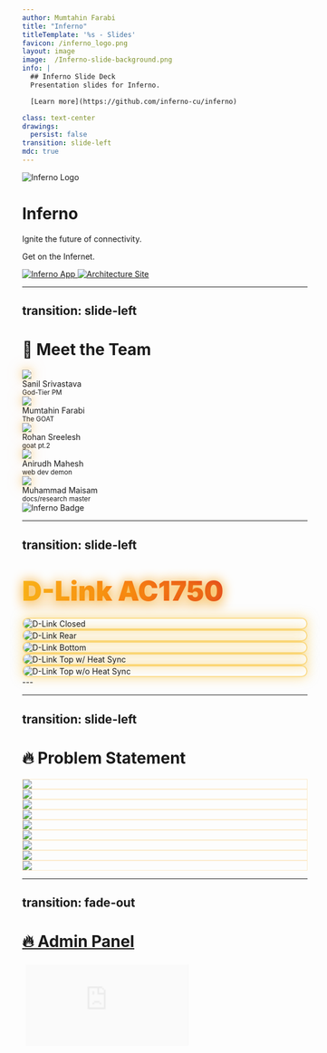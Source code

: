 ```yaml
---
author: Mumtahin Farabi
title: "Inferno"
titleTemplate: '%s - Slides'
favicon: /inferno_logo.png
layout: image
image:  /Inferno-slide-background.png
info: |
  ## Inferno Slide Deck
  Presentation slides for Inferno.

  [Learn more](https://github.com/inferno-cu/inferno)

class: text-center
drawings:
  persist: false
transition: slide-left
mdc: true
---
```


<div class="bg-stone-900 bg-opacity-80 rounded-xl px-1 py-10">
<div class="relative h-full flex flex-col items-center justify-center space-y-5">

  <img 
    src="/inferno_logo.png" 
    alt="Inferno Logo" 
    class="w-50 h-50 animate-fade-down animate-delay-100 drop-shadow-[0_0_20px_#f59e0b]" 
  />

  <h1 class="text-7xl font-extrabold text-amber-500 tracking-widest animate-fade-up animate-delay-300 drop-shadow-[0_0_20px_#f59e0b]">
    Inferno
  </h1>

  <p class="text-2xl text-zinc-100">
    Ignite the future of connectivity.
  </p>

  <p class="text-xl text-amber-300 italic animate-fade-in animate-delay-900">
    Get on the <span class="font-semibold text-amber-400 glow">Infernet</span>.
  </p>

  <div class="absolute flex space-x-2 bottom-6 right-8 animate-fade-in animate-delay-[1200ms]">
    <a 
      href="https://infernet.work" 
      target="_blank" 
      class="flex items-center space-x-2 px-5 py-2.5 rounded-xl bg-amber-600 text-white text-sm font-semibold shadow-xl hover:shadow-2xl hover:bg-amber-500 transition-transform hover:scale-105"
    >
      <img 
        src="/inferno_logo.png" 
        alt="Inferno App" 
        class="w-5 h-5"
      />
    </a>
    <a 
      href="https://docs.infernet.work" 
      target="_blank" 
      class="flex items-center space-x-2 px-5 py-2.5 rounded-xl bg-amber-600 text-white text-sm font-semibold shadow-xl hover:shadow-2xl hover:bg-amber-500 transition-transform hover:scale-105"
    >
    <!-- <twemoji-open-book /> -->
    </a>
    <a 
      href="https://arch.infernet.work" 
      target="_blank" 
      class="flex items-center space-x-2 px-5 py-2.5 rounded-xl bg-amber-600 text-white text-sm font-semibold shadow-xl hover:shadow-2xl hover:bg-amber-500 transition-transform hover:scale-105"
    >
      <img 
        src="https://avatars.githubusercontent.com/u/128791862?s=200&v=4" 
        alt="Architecture Site" 
        class="w-5 h-5"
      />
    </a>
    <a 
      href="https://github.com/inferno-cu/inferno" 
      target="_blank" 
      class="flex items-center space-x-2 px-5 py-2.5 rounded-xl bg-amber-600 text-white text-sm font-semibold shadow-xl hover:shadow-2xl hover:bg-amber-500 transition-transform hover:scale-105"
    >
    <!-- <logos-github-icon /> -->
    </a>
  </div>
</div>
</div>

---
transition: slide-left
---

<style>
@keyframes glowPulse {
  0%, 100% { box-shadow: 0 0 15px #f59e0b66, 0 0 30px #f59e0b44; }
  50% { box-shadow: 0 0 35px #fbbf24aa, 0 0 60px #f59e0b88; }
}
.glow-ring {
  animation: glowPulse 2s infinite ease-in-out;
}

@keyframes drift {
  0%, 100% { transform: translateY(0); }
  50% { transform: translateY(-8px); }
}
.float-fire {
  animation: 4s ease-in-out infinite;
}

.card-hover-1:hover { transform: scale(1.08); transition: transform 0.3s ease-in-out 0s; }
.card-hover-2:hover { transform: scale(1.08); transition: transform 0.3s ease-in-out 0.05s; }
.card-hover-3:hover { transform: scale(1.08); transition: transform 0.3s ease-in-out 0.1s; }
.card-hover-4:hover { transform: scale(1.08); transition: transform 0.3s ease-in-out 0.15s; }
.card-hover-5:hover { transform: scale(1.08); transition: transform 0.3s ease-in-out 0.2s; }
.card-hover-6:hover { transform: scale(1.08); transition: transform 0.3s ease-in-out 0.25s; }
</style>

<h1 class="text-6xl font-black text-transparent bg-clip-text bg-gradient-to-r from-amber-400 via-orange-500 to-yellow-300 animate-fade-up tracking-widest mb-12 drop-shadow-[0_0_20px_#f59e0b]">
  👋 Meet the Team
</h1>

<div class="relative flex flex-wrap justify-center items-center gap-18 max-w-[90rem] mx-auto">

  <div class="flex flex-col items-center float-fire animate-fade-up animate-delay-100 card-hover-1">
    <a href="https://www.linkedin.com/in/sanil-srivastava/" target="_blank">
      <img src="https://media.licdn.com/dms/image/v2/D5603AQFqXs0c3tgBiw/profile-displayphoto-shrink_800_800/profile-displayphoto-shrink_800_800/0/1674777087033?e=1749081600&v=beta&t=D_jKOW9Uza7eA84RuTHL_inc-bCcHlccq-WYrUn9-j4" 
        class="w-32 h-32 rounded-full ring-4 ring-sky-400 glow-ring transition duration-300" />
    </a>
    <div class="mt-3 text-xl font-semibold text-sky-300">Sanil Srivastava</div>
    <small class="italic text-zinc-400">God-Tier PM</small>
  </div>

  <div class="flex flex-col items-center float-fire animate-fade-up animate-delay-200 card-hover-2">
    <a href="https://www.linkedin.com/in/mfarabi/" target="_blank">
      <img src="https://media.licdn.com/dms/image/v2/D4E03AQFpxJLWWAf_Sw/profile-displayphoto-shrink_800_800/profile-displayphoto-shrink_800_800/0/1730870018543?e=1749081600&v=beta&t=bHb6GsIYhJOtkxK6lb7Uq3tdSMe_y6kJGl1gvVi7xZE" 
        class="w-32 h-32 rounded-full ring-4 ring-purple-400 glow-ring transition duration-300" />
    </a>
    <div class="mt-3 text-xl font-semibold text-purple-300">Mumtahin Farabi</div>
    <small class="italic text-zinc-400">The GOAT</small>
  </div>

  <div class="flex flex-col items-center float-fire animate-fade-up animate-delay-300 card-hover-3">
    <a href="https://www.linkedin.com/in/rohansreelesh/" target="_blank">
      <img src="https://media.licdn.com/dms/image/v2/D4D03AQHM2l-qHrONhQ/profile-displayphoto-shrink_800_800/B4DZWeg80uHIAc-/0/1742121193038?e=1749081600&v=beta&t=6-07fkqE4drvx99DsjRoMXl19BPnRS-Ukkyo4_8CrLk" 
        class="w-32 h-32 rounded-full ring-4 ring-red-500 glow-ring transition duration-300" />
    </a>
    <div class="mt-3 text-xl font-semibold text-red-400">Rohan Sreelesh</div>
    <small class="italic text-zinc-400">goat pt.2</small>
  </div>

  <div class="flex flex-col items-center float-fire animate-fade-up animate-delay-400 card-hover-4">
    <a href="https://www.linkedin.com/in/anirudh-mahesh/" target="_blank">
      <img src="https://media.licdn.com/dms/image/v2/D4E35AQFk7F6QCQSCQg/profile-framedphoto-shrink_800_800/profile-framedphoto-shrink_800_800/0/1706935411723?e=1744156800&v=beta&t=Rk4WmGJAX2vTeTVaY8RvqAtPXgT0Qu-Mksoew7nq17g"
        class="w-32 h-32 rounded-full ring-4 ring-orange-400 glow-ring transition duration-300" />
    </a>
    <div class="mt-3 text-xl font-semibold text-orange-300">Anirudh Mahesh</div>
    <small class="italic text-zinc-400">web dev demon</small>
  </div>

  <div class="flex flex-col items-center float-fire animate-fade-up animate-delay-500 card-hover-5">
    <a href="https://www.linkedin.com/in/muhammadmaisam01/" target="_blank">
      <img src="https://media.licdn.com/dms/image/v2/D5603AQHcG7pwk3FDuw/profile-displayphoto-shrink_400_400/B56ZYBQkhTGoAs-/0/1743777843884?e=1749081600&v=beta&t=4HP2OqaNqqGfyQoJOh-YAlgAc7TVI-CX-nQhI7W7oO0"
        class="w-32 h-32 rounded-full ring-4 ring-yellow-300 glow-ring transition duration-300" />
    </a>
    <div class="mt-3 text-xl font-semibold text-yellow-200">Muhammad Maisam</div>
    <small class="italic text-zinc-400">docs/research master</small>
  </div>

  <div class="absolute bottom-4 right-4 w-58 h-38 animate-fade-in animate-delay-[1100ms] opacity-90 hover:scale-105 transition">
    <img src="/carleton.png" alt="Inferno Badge" class="w-full h-full object-contain drop-shadow-[0_0_20px_#f59e0b]" />
  </div>
</div>

---
transition: slide-left
---

# <a href="https://dlink.ca/products/dir-867" target="_blank" rel="noopener noreferrer" class="inferno-title">D-Link AC1750</a>

<div class="flex flex-wrap justify-center gap-4 mt-4">
  <img src="/dlink_closed.jpg" alt="D-Link Closed" class="inferno-img w-32" />
  <img src="/dlink_rear.jpg" alt="D-Link Rear" class="inferno-img w-32" />
  <img src="/dlink_bottom.jpg" alt="D-Link Bottom" class="inferno-img w-32" />
  <img src="/dlink_top_with_heat_sync.jpg" alt="D-Link Top w/ Heat Sync" class="inferno-img w-32" />
  <img src="/dlink_top_without_heat_sync.jpg" alt="D-Link Top w/o Heat Sync" class="inferno-img w-32" />
</div>
---

<style>
.inferno-img {
  border-radius: 1rem;
  box-shadow: 0 0 20px rgba(251, 191, 36, 0.5);
  border: 2px solid rgba(251, 191, 36, 0.5);
  transition: transform 0.3s ease, box-shadow 0.3s ease;
  margin-left: auto;
  margin-right: auto;
  display: block;
}

.inferno-img:hover {
  transform: scale(1.05);
  box-shadow: 0 0 35px rgba(251, 191, 36, 0.8);
}

.inferno-title {
  font-size: 3rem;
  font-weight: 900;
  background: linear-gradient(to right, #fbbf24, #f97316, #dc2626);
  -webkit-background-clip: text;
  -webkit-text-fill-color: transparent;
  margin-bottom: 1.5rem;
  text-align: center;
  text-shadow: 0 0 20px #f59e0b;
}
</style>


---
transition: slide-left
---

<style>
@keyframes emberGlow {
  0%, 100% {
    box-shadow: 0 0 10px #f59e0b66, 0 0 20px #f59e0b44;
    transform: translateY(0) scale(1);
  }
  50% {
    box-shadow: 0 0 25px #fbbf24aa, 0 0 60px #f59e0b88;
    transform: translateY(-4px) scale(1.05);
  }
}
.icon-tile {
  @apply bg-zinc-900 p-4.5 rounded-2xl transition duration-300 hover:scale-105;
  border: 1px solid #f59e0b33;
}
.icon-tile:hover {
  animation: emberGlow 2s ease-in-out infinite;
}
</style>

<h1 class="text-6xl font-black text-transparent bg-clip-text bg-gradient-to-r from-yellow-400 via-amber-500 to-orange-600 animate-fade-up mb-12 tracking-widest drop-shadow-[0_0_30px_#f59e0b]">
  🔥 Problem Statement
</h1>

<div class="grid grid-cols-3 gap-10 max-w-screen-lg mx-auto place-items-center">

  <div class="icon-tile" v-click>
    <img src="/skylink.png" class="w-24 h-24 object-contain" />
  </div>

  <div class="icon-tile" v-click>
    <img src="/daemon.png" class="w-20 h-20 object-contain" />
  </div>

  <div class="icon-tile" v-click>
    <img src="/mqtt.png" class="w-20 h-20 object-contain" />
  </div>

  <div class="icon-tile" v-click>
    <img src="/wifi.png" class="w-20 h-20 object-contain" />
  </div>

  <div class="icon-tile" v-click>
    <img src="/admin.png" class="w-20 h-20 object-contain" />
  </div>

  <div class="icon-tile" v-click>
    <img src="/dashboard.png" class="w-20 h-20 object-contain" />
  </div>

  <div class="icon-tile" v-click>
    <img src="/cellular.png" class="w-20 h-20 object-contain" />
  </div>

  <div class="icon-tile" v-click>
    <img src="/satelite.png" class="w-20 h-20 object-contain" />
  </div>

  <div class="icon-tile" v-click>
    <img src="/documentation.png" class="w-20 h-20 object-contain" />
  </div>

</div>


---
transition: fade-out
---

<style>
.inferno-frame {
  @apply w-full h-[22rem] max-w-5xl rounded-2xl shadow-2xl ring-4 ring-amber-500;
  background-color: #0f0f0f;
  animation: fadeIn 1s ease-out;
}
@keyframes fadeIn {
  from { opacity: 0; transform: scale(0.95); }
  to { opacity: 1; transform: scale(1); }
}
</style>

  <a href="https://infernet.work" target="_blank">
<h1 class="text-5xl font-black text-transparent bg-clip-text bg-gradient-to-r from-yellow-400 via-orange-500 to-red-600 animate-fade-up mb-8 drop-shadow-[0_0_30px_#f59e0b]">
  🔥 Admin Panel 
</h1>
  </a>

  <iframe
    src="https://infernet.work"
   class="inferno-frame flex justify-center items-center w-full h-full px-6"
    frameborder="0"
    allowfullscreen
  />

---
transition: fade-out
---

<style>
.inferno-frame {
  @apply w-full h-[22rem] max-w-5xl rounded-2xl shadow-2xl ring-4 ring-amber-500;
  background-color: #0f0f0f;
  animation: fadeIn 1s ease-out;
}
@keyframes fadeIn {
  from { opacity: 0; transform: scale(0.95); }
  to { opacity: 1; transform: scale(1); }
}
</style>

<a href="https://docs.infernet.work" target="_blank">
<h1 class="text-5xl font-black text-transparent bg-clip-text bg-gradient-to-r from-yellow-400 via-orange-500 to-red-600 animate-fade-up mb-8 drop-shadow-[0_0_30px_#f59e0b]">
  🔥 Monorepo Graph
</h1>
  </a>

<div class="flex justify-center items-center w-full px-6">
  <iframe
    src="https://docs.infernet.work"
    class="inferno-frame"
    frameborder="0"
    allowfullscreen
  />
</div>


---
transition: fade-out
---

<style>
.inferno-frame {
  @apply w-full h-[22rem] max-w-5xl rounded-2xl shadow-2xl ring-4 ring-amber-500;
  background-color: #0f0f0f;
  animation: fadeIn 1s ease-out;
}
@keyframes fadeIn {
  from { opacity: 0; transform: scale(0.95); }
  to { opacity: 1; transform: scale(1); }
}
</style>

  <a href="https://arch.infernet.work" target="_blank">
<h1 class="text-5xl font-black text-transparent bg-clip-text bg-gradient-to-r from-yellow-400 via-orange-500 to-red-600 animate-fade-up mb-8 drop-shadow-[0_0_30px_#f59e0b]">
  🔥 System Architecture
</h1>
</a>

<div class="flex justify-center items-center w-full px-6">
  <iframe
    src="https://arch.infernet.work"
    class="inferno-frame"
    frameborder="0"
    allowfullscreen
  />
</div>

---
transition: fade-out
---

<style>
.inferno-frame {
  @apply w-full h-[22rem] max-w-5xl rounded-2xl shadow-2xl ring-4 ring-amber-500;
  background-color: #0f0f0f;
  animation: fadeIn 1s ease-out;
}
@keyframes fadeIn {
  from { opacity: 0; transform: scale(0.95); }
  to { opacity: 1; transform: scale(1); }
}
</style>

  <a href="https://design.infernet.work" target="_blank">
<h1 class="text-5xl font-black text-transparent bg-clip-text bg-gradient-to-r from-yellow-400 via-orange-500 to-red-600 animate-fade-up mb-8 drop-shadow-[0_0_30px_#f59e0b]">
  🔥 On-Switch Software
</h1>
  </a>

<div class="flex justify-center items-center w-full px-6">
  <iframe
    src="https://design.infernet.work"
    class="inferno-frame"
    frameborder="0"
    allowfullscreen
  />
</div>

---
transition: fade-out
---


<style>
.inferno-frame {
  @apply w-full h-[22rem] max-w-5xl rounded-2xl shadow-2xl ring-4 ring-amber-500;
  background-color: #0f0f0f;
  animation: fadeIn 1s ease-out;
}
@keyframes fadeIn {
  from { opacity: 0; transform: scale(0.95); }
  to { opacity: 1; transform: scale(1); }
}
</style>

  <a href="https://slides.infernet.work" target="_blank">
<h1 class="text-5xl font-black text-transparent bg-clip-text bg-gradient-to-r from-yellow-400 via-orange-500 to-red-600 animate-fade-up mb-8 drop-shadow-[0_0_30px_#f59e0b]">
  🔥 Skytrac SDL-350
</h1>
  </a>

<div class="flex justify-center items-center w-full px-6">
  <iframe
    src="https://skytrac.infernet.work/"
    class="inferno-frame"
    frameborder="0"
    allowfullscreen
  />
</div>

---
transition: fade
---
  
<div class="grid grid-cols-2 gap-2 items-start w-full">
  <div class="flex flex-col items-center space-y-6">
    <img
      src="/skytracs_dl_ss1.png"
      alt="Additional Image 1"
      class="w-full max-w-sm h-full"
    />
  </div>

  <div class="flex flex-col items-center space-y-6">
    <a href="https://www.blueplanet.com/" target="_blank" rel="noopener noreferrer">
      <img
        src="/skytracs_dl_ss2.png"
        class="w-full max-w-sm h-full"
      />
    </a>
  </div>
</div>

---

<style>
@keyframes glowPulse {
  0%, 100% {
    box-shadow: 0 0 6px #f59e0b44, 0 0 15px #f59e0b33;
  }
  50% {
    box-shadow: 0 0 14px #fbbf24aa, 0 0 30px #f59e0b88;
  }
}
.inferno-table {
  @apply w-full text-sm sm:text-base max-w-6xl mx-auto table-auto border-collapse rounded-xl overflow-hidden shadow-xl;
  border: 1px solid #f59e0b33;
  background-color: #0f0f0f;
  animation: fadeInTable 0.8s ease-out;
}

.inferno-table th, .inferno-table td {
  @apply px-4 py-2 text-center text-zinc-200;
  border-bottom: 1px solid #1e1e1e;
}

.inferno-table th {
  @apply bg-zinc-800 text-sm;
}

.inferno-table td:first-child {
  @apply text-left font-medium text-zinc-300;
}

.inferno-table tr:hover td {
  @apply bg-zinc-900 transition;
}

.icon-check {
  color: #22c55e;
  font-size: 1.2rem;
  text-shadow: 0 0 4px #22c55e88;
}

.icon-cross {
  color: #ef4444;
  font-size: 1.2rem;
  text-shadow: 0 0 4px #ef444488;
}

@keyframes fadeInTable {
  from { opacity: 0; transform: translateY(10px) scale(0.97); }
  to { opacity: 1; transform: translateY(0) scale(1); }
}
</style>

<h1 class="text-4xl font-black text-transparent bg-clip-text bg-gradient-to-r from-amber-400 via-orange-500 to-red-600 mb-6 tracking-wide animate-fade-up drop-shadow-[0_0_20px_#f59e0b]">
  ✅ Feature Matrix
</h1>

<div class="overflow-x-auto px-4">
  <table class="inferno-table">
    <thead>
      <tr>
        <th class="text-left">Features</th>
        <th><img src="/blue-sky.png" alt="Skylink" class="w-12 h-10 mx-auto" /></th>
        <th><img src="/skytrac.png" alt="WiFi" class="w-8 h-8 mx-auto" /></th>
        <th><img src="/inferno_logo.png" alt="Dashboard" class="w-8 h-8 mx-auto" /></th>
      </tr>
    </thead>
    <tbody>
      <tr>
        <td>Telemetry Sync</td>
        <td><span class="icon-check">✔</span></td>
        <td><span class="icon-check">✔</span></td>
        <td><span class="icon-check">✔</span></td>
      </tr>
      <tr>
        <td>Offline Buffering</td>
        <td><span class="icon-cross">✘</span></td>
        <td><span class="icon-check">✔</span></td>
        <td><span class="icon-check">✔</span></td>
      </tr>
      <tr>
        <td>Live Charting</td>
        <td><span class="icon-check">✔</span></td>
        <td><span class="icon-cross">✘</span></td>
        <td><span class="icon-check">✔</span></td>
      </tr>
      <tr>
        <td>Dual Band Support</td>
        <td><span class="icon-check">✔</span></td>
        <td><span class="icon-check">✔</span></td>
        <td><span class="icon-check">✔</span></td>
      </tr>
      <tr>
        <td>Failover Auto-Switch</td>
        <td><span class="icon-cross">✘</span></td>
        <td><span class="icon-cross">✘</span></td>
        <td><span class="icon-check">✔</span></td>
      </tr>
      <tr>
        <td>Encrypted Logs</td>
        <td><span class="icon-check">✔</span></td>
        <td><span class="icon-check">✔</span></td>
        <td><span class="icon-check">✔</span></td>
      </tr>
      <tr>
        <td>Airborne Access</td>
        <td><span class="icon-cross">✘</span></td>
        <td><span class="icon-cross">✘</span></td>
        <td><span class="icon-cross">✘</span></td>
      </tr>
      <tr>
        <td>LAN Handshake</td>
        <td><span class="icon-check">✔</span></td>
        <td><span class="icon-check">✔</span></td>
        <td><span class="icon-check">✔</span></td>
      </tr>
      <tr>
        <td>Redundancy Alerts</td>
        <td><span class="icon-check">✔</span></td>
        <td><span class="icon-cross">✘</span></td>
        <td><span class="icon-check">✔</span></td>
      </tr>
      <tr>
        <td>Remote Config Push</td>
        <td><span class="icon-cross">✘</span></td>
        <td><span class="icon-check">✔</span></td>
        <td><span class="icon-check">✔</span></td>
      </tr>
    </tbody>
  </table>
</div>

---
transition: fade-out
---

# Market Research

## Teltonika Topology

<a href="https://teltonika-networks.com/use-cases/industrial-automation/cellular-router-for-aerial-critical-infrastructure-inspection" target="_blank" rel="noopener noreferrer">
  <img src="/teltonika_topology.png" alt="Clickable Image" width="600">
</a>

---
layout: two-cols
---

[![Iridium Modules](/iridium_modules.png)](https://www.iridium.com/products/iridium-certus-9770/)

::right::

[![Iridium Products](/iridium_products.png)](https://www.iridium.com/products/iridium-certus-9770/)

---
layout: two-cols
---

[![Grafana Monitor 1](/grafana_monitor1.png)](https://grafana.com/blog/2023/03/17/how-to-monitor-an-xdsl-modem-using-a-prometheus-exporter-plugin-and-grafana-agent-on-grafana-cloud-with-grafana-oncall/)

::right::

[![Grafana Monitor 2](/grafana_monitor2.png)](https://github.com/vitaliy-sk/keenetic-grafana-monitoring)

---
layout: two-cols
---

## Motodata

[![Motodata Monitor](/moto_data_monitor.png)](https://www.motadata.com/network-monitoring-tool/features/router-monitoring/)

::right::

## ManageEngine

[![ManageEngine](/manage_engine_monitor.png)](https://www.manageengine.com/network-monitoring/network-management-console.html)

---


## Paessler

<a href="https://www.paessler.com/router_monitoring" target="_blank" rel="noopener noreferrer">
  <img src="/paessler_monitor.png" alt="Clickable Image" width="600">
</a>

---
layout: two-cols
---

## The Helicopter Company

![The Helicopter Company](/the_helicopter_company.png)

::right::

## French H160m

[![French H160m](/french_h160.png)](https://verticalmag.com/press-releases/skytrac-iridium-certus-solution-selected-for-h160m-for-french-hil/)

---


## DO-178C

<a href="https://www.windriver.com/solutions/learning/do-178c" target="_blank" rel="noopener noreferrer">
  <img src="/do_178c.png" alt="Clickable Image" width="450">
</a>

---


## TrooTrax

<a href="https://www.skytrac.ca/services/flight-following/" target="_blank" rel="noopener noreferrer">
  <img src="/trootrax.png" alt="Clickable Image" width="600">
</a>

---
layout: two-cols
---


## Skyweb

<a href="https://www.iridium.com/products/skytrac-skyweb-software/" target="_blank" rel="noopener noreferrer">
  <img src="/skyweb1.png" alt="Clickable Image" width="200">
</a>

::right::

## SkyRouter

[![SkyRouter](/sky_router.png)](https://blueskynetwork.com/products/skyrouter/)

---


[![Bell Home Router Dashboard](/isp_dashboard.png)](https://blueskynetwork.com/products/skyrouter/)

---

<a href="" target="_blank" rel="noopener noreferrer">
  <img src="/isp_login.png" alt="Clickable Image" width="1000">
</a>

---


<a href="" target="_blank" rel="noopener noreferrer">
  <img src="/isp_devices.png" alt="Clickable Image" width="1000">
</a>

---


## ACR Group Acquisition from Blue Sky Network

<a href="https://blueskynetwork.com/acr-group-acquires-blue-sky-network/" target="_blank" rel="noopener noreferrer">
  <img src="/acr_aquisition.png" alt="Clickable Image" width="1000">
  <img src="/about_acr.png" alt="Clickable Image" width="1000">

</a>

---


